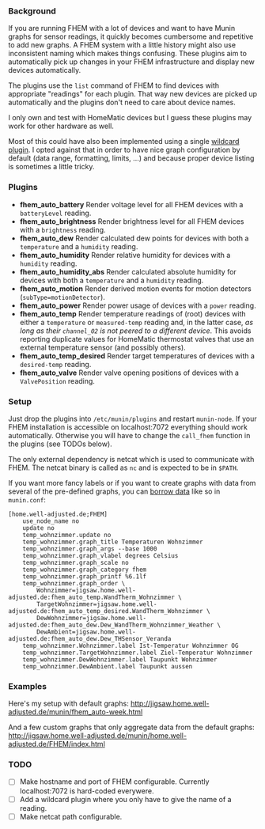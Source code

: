 ### Background

If you are running FHEM with a lot of devices and want to have Munin
graphs for sensor readings, it quickly becomes cumbersome and repetitive
to add new graphs. A FHEM system with a little history might also use
inconsistent naming which makes things confusing. These plugins aim to
automatically pick up changes in your FHEM infrastructure and display
new devices automatically.

The plugins use the `list` command of FHEM to find devices with
appropriate "readings" for each plugin. That way new devices are picked
up automatically and the plugins don't need to care about device names.

I only own and test with HomeMatic devices but I guess these plugins may
work for other hardware as well. 

Most of this could have also been implemented using a single [wildcard
plugin](http://munin.readthedocs.org/en/latest/tutorial/wildcard-plugins.html).
I opted against that in order to have nice graph configuration by
default (data range, formatting, limits, …) and because proper device
listing is sometimes a little tricky.


### Plugins

- **fhem_auto_battery** Render voltage level for all FHEM devices with a `batteryLevel` reading.
- **fhem_auto_brightness** Render brightness level for all FHEM devices with a `brightness` reading.
- **fhem_auto_dew** Render calculated dew points for devices with both a `temperature` and a `humidity` reading.
- **fhem_auto_humidity** Render relative humidity for devices with a `humidity` reading.
- **fhem_auto_humidity_abs** Render calculated absolute humidity for devices with both a `temperature` and a `humidity` reading.
- **fhem_auto_motion** Render derived motion events for motion detectors (`subType=motionDetector`). 
- **fhem_auto_power** Render power usage of devices with a `power` reading.
- **fhem_auto_temp** Render temperature readings of (root) devices with either a `temperature` or `measured-temp` reading and, in the latter case, *as long as their `channel_02` is not peered to a different device*. This avoids reporting duplicate values for HomeMatic thermostat valves that use an external temperature sensor (and possibly others).
- **fhem_auto_temp_desired** Render target temperatures of devices with a `desired-temp` reading.
- **fhem_auto_valve** Render valve opening positions of devices with a `ValvePosition` reading.

### Setup

Just drop the plugins into `/etc/munin/plugins` and restart `munin-node`. If your FHEM installation is accessible on localhost:7072 everything should work automatically. Otherwise you will have to change the `call_fhem` function in the plugins (see TODOs below).

The only external dependency is netcat which is used to communicate with FHEM. The netcat binary is called as `nc` and is expected to be in `$PATH`.

If you want more fancy labels or if you want to create graphs with data from several of the pre-defined graphs, you can [borrow data](http://munin-monitoring.org/wiki/LoaningData) like so in `munin.conf`:

```
[home.well-adjusted.de;FHEM]
    use_node_name no
    update no
    temp_wohnzimmer.update no
    temp_wohnzimmer.graph_title Temperaturen Wohnzimmer
    temp_wohnzimmer.graph_args --base 1000
    temp_wohnzimmer.graph_vlabel degrees Celsius
    temp_wohnzimmer.graph_scale no
    temp_wohnzimmer.graph_category fhem
    temp_wohnzimmer.graph_printf %6.1lf
    temp_wohnzimmer.graph_order \
        Wohnzimmer=jigsaw.home.well-adjusted.de:fhem_auto_temp.WandTherm_Wohnzimmer \
        TargetWohnzimmer=jigsaw.home.well-adjusted.de:fhem_auto_temp_desired.WandTherm_Wohnzimmer \
        DewWohnzimmer=jigsaw.home.well-adjusted.de:fhem_auto_dew.Dew_WandTherm_Wohnzimmer_Weather \
        DewAmbient=jigsaw.home.well-adjusted.de:fhem_auto_dew.Dew_THSensor_Veranda
    temp_wohnzimmer.Wohnzimmer.label Ist-Temperatur Wohnzimmer OG
    temp_wohnzimmer.TargetWohnzimmer.label Ziel-Temperatur Wohnzimmer
    temp_wohnzimmer.DewWohnzimmer.label Taupunkt Wohnzimmer
    temp_wohnzimmer.DewAmbient.label Taupunkt aussen
```

### Examples

Here's my setup with default graphs:
http://jigsaw.home.well-adjusted.de/munin/fhem_auto-week.html

And a few custom graphs that only aggregate data from the default graphs:
http://jigsaw.home.well-adjusted.de/munin/home.well-adjusted.de/FHEM/index.html

### TODO

- [ ] Make hostname and port of FHEM configurable. Currently localhost:7072 is hard-coded everywere.
- [ ] Add a wildcard plugin where you only have to give the name of a reading.
- [ ] Make netcat path configurable.
